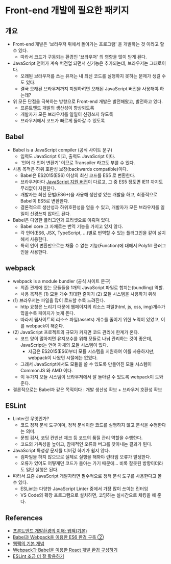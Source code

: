 # Front-end 개발에 필요한 패키지

## 개요
- Front-end 개발은 '브라우저 위에서 돌아가는 프로그램' 을 개발하는 것 이라고 할 수 있다.
  - 따라서 코드가 구동되는 환경인 '브라우저' 의 영향을 많이 받게 된다.
- JavaScript 언어가 계속 버전업 되면서 신기능은 추가되는데, 브라우저는 그대로이다.
  - 오래된 브라우저를 쓰는 유저는 내 최신 코드를 실행하지 못하는 문제가 생길 수도 있다.
  - 결국 오래된 브라우저까지 지원하려면 오래된 JavaScript 버전을 사용해야 하는데?
- 위 모든 단점을 극복하는 방향으로 Front-end 개발은 발전해왔고, 발전하고 있다.
  - 프론트엔드 개발의 생산성이 향상되도록
  - 개발자가 모든 브라우저를 일일이 신경쓰지 않도록
  - 브라우저에서 코드가 빠르게 돌아갈 수 있도록

## Babel
- Babel is a JavaScript compiler (공식 사이트 문구)
  - 입력도 JavaScript 이고, 출력도 JavaScript 이다.
  - '언어 대 언어 변환기' 이므로 Transpiler 라고도 부를 수 있다.
- 사용 목적은 하위 호환성 보장(backwards compatible)이다.
  - Babel은 ES2015(ES6) 이상의 최신 코드를 ES5 로 변환한다.
  - 브라우저마다 [JavaScript 지원 버전](https://kangax.github.io/compat-table/es5/)이 다르고, 그 중 ES5 정도면 IE11 까지도 무리없이 지원한다.
  - 개발자는 최신 문법(ES6+)을 사용해 생산성 있는 개발을 하고, 최종적으로 Babel이 ES5로 변환한다.
  - 결론적으로 생산성과 하위호환성을 얻을 수 있고, 개발자가 모든 브라우저를 일일이 신경쓰지 않아도 된다.
- Babel은 다양한 플러그인과 프리셋으로 이뤄져 있다.
  - Babel core 그 자체로는 번역 기능을 가지고 있지 않다.
  - 각 언어(ES6, JSX, TypeScript, ...)별로 번역할 수 있는 플러그인을 같이 설치해서 사용한다.
  - 특히 언어 변환만으로는 채울 수 없는 기능(Function)에 대해서 Polyfill 플러그인을 사용한다.

## webpack
- webpack is a module bundler (공식 사이트 문구)
  - 의존 관계에 있는 모듈들을 1개의 JavaScript 파일로 합치는(bundling) 역할.
  - 사용 목적은 (1) 모듈 개수 최대한 줄이기 (2) 모듈 시스템을 사용하기 위해
- (1) 브라우저는 파일을 많이 로드할 수록 느려진다.
  - http 요청은 느리기 때문에 웹페이지의 리소스 파일(html, js, css, img)개수가 많을수록 페이지가 늦게 뜬다.
  - 따라서 웹사이트의 리소스 파일(assets) 개수를 줄이기 위한 노력이 있었고, 이를 webpack이 해준다.
- (2) JavaScript 프로젝트의 규모가 커지면 코드 관리에 한계가 온다.
  - 코드 양이 많아지면 유지보수를 위해 모듈로 나눠 관리하는 것이 좋은데, JavaScript는 언어 자체의 모듈 시스템이 없다.
    - 지금은 ES2015(ES6)부터 모듈 시스템을 지원하여 이를 사용하지만, webpack이 나왔던 시절에는 없었다.
  - 그래서 JavaScript에서도 모듈을 쓸 수 있도록 만들어진 모듈 시스템이 CommonJS 와 AMD 이다.
  - 이 두가지 모듈 시스템이 브라우저에서 잘 돌아갈 수 있도록 webpack이 도와준다.
- 결론적으로는 Babel과 같은 목적이다 : 개발 생산성 확보 + 브라우저 호환성 확보

## ESLint
- Linter란 무엇인가?
  - 코드 정적 분석 도구이며, 정적 분석이란 코드를 실행하지 않고 분석을 수행한다는 의미.
  - 문법 검사, 코딩 컨벤션 체크 등 코드의 품질 관리 역할을 수행한다.
  - 코드의 가독성을 높이고, 잠재적인 오류와 버그를 찾아내는 결과가 된다.
- JavaScript 특성상 문제를 디버깅 하기가 쉽지 않다.
  - 컴파일을 하지 않으므로 실제로 실행을 해봐야 런타임 오류가 발생한다.
  - 오류가 있어도 어떻게던 코드가 돌아는 가기 때문에... 비록 잘못된 방향이더라도 일단 실행은 된다.
- 따라서 요즘 JavaScript 개발자라면 필수적으로 정적 분석 도구를 사용한다고 볼 수 있다.
  - ESLint는 다양한 JavaScript Linter 중에서 가장 많이 쓰이는 린터임
  - VS Code의 확장 프로그램으로 설치하면, 코딩하는 실시간으로 체킹을 해 준다.

## References
- [프론트엔드 개발환경의 이해: 웹팩(기본)](https://jeonghwan-kim.github.io/series/2019/12/10/frontend-dev-env-webpack-basic.html)
- [Babel과 Webpack을 이용한 ES6 환경 구축 ②](https://poiemaweb.com/es6-babel-webpack-2)
- [웹팩의 기본 개념](https://jeonghwan-kim.github.io/js/2017/05/15/webpack.html)
- [Webpack과 Babel을 이용한 React 개발 환경 구성하기](https://medium.com/wasd/%EC%9B%B9%ED%8C%A9-webpack-%EA%B3%BC-%EB%B0%94%EB%B2%A8-babel-%EC%9D%84-%EC%9D%B4%EC%9A%A9%ED%95%9C-react-%EA%B0%9C%EB%B0%9C-%ED%99%98%EA%B2%BD-%EA%B5%AC%EC%84%B1%ED%95%98%EA%B8%B0-fb87d0027766)
- [ESLint 조금 더 잘 활용하기](https://tech.kakao.com/2019/12/05/make-better-use-of-eslint/)
